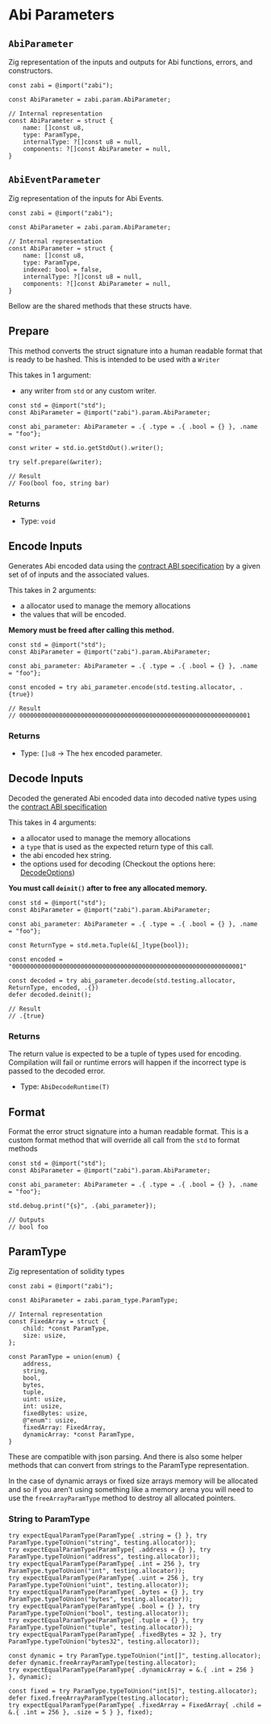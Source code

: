 # Abi Parameters


## `AbiParameter` 

Zig representation of the inputs and outputs for Abi functions, errors, and constructors.

```zig
const zabi = @import("zabi");

const AbiParameter = zabi.param.AbiParameter;

// Internal representation
const AbiParameter = struct {
    name: []const u8,
    type: ParamType,
    internalType: ?[]const u8 = null,
    components: ?[]const AbiParameter = null,
}
```

## `AbiEventParameter` 

Zig representation of the inputs for Abi Events.

```zig
const zabi = @import("zabi");

const AbiParameter = zabi.param.AbiParameter;

// Internal representation
const AbiParameter = struct {
    name: []const u8,
    type: ParamType,
    indexed: bool = false,
    internalType: ?[]const u8 = null,
    components: ?[]const AbiParameter = null,
}
```

Bellow are the shared methods that these structs have.

## Prepare

This method converts the struct signature into a human readable format that is ready to be hashed. This is intended to be used with a `Writer`

This takes in 1 argument:

- any writer from `std` or any custom writer.

```zig
const std = @import("std");
const AbiParameter = @import("zabi").param.AbiParameter;

const abi_parameter: AbiParameter = .{ .type = .{ .bool = {} }, .name = "foo"};

const writer = std.io.getStdOut().writer();

try self.prepare(&writer); 

// Result
// Foo(bool foo, string bar)
```

### Returns

- Type: `void`

## Encode Inputs

Generates Abi encoded data using the [contract ABI specification](https://docs.soliditylang.org/en/latest/abi-spec.html#json) by a given set of of inputs and the associated values.

This takes in 2 arguments:

- a allocator used to manage the memory allocations
- the values that will be encoded.

**Memory must be freed after calling this method.**

```zig
const std = @import("std");
const AbiParameter = @import("zabi").param.AbiParameter;

const abi_parameter: AbiParameter = .{ .type = .{ .bool = {} }, .name = "foo"};

const encoded = try abi_parameter.encode(std.testing.allocator, .{true})

// Result
// 0000000000000000000000000000000000000000000000000000000000000001
```

### Returns

- Type: `[]u8` -> The hex encoded parameter.

## Decode Inputs

Decoded the generated Abi encoded data into decoded native types using the [contract ABI specification](https://docs.soliditylang.org/en/latest/abi-spec.html#json)

This takes in 4 arguments:

- a allocator used to manage the memory allocations
- a `type` that is used as the expected return type of this call.
- the abi encoded hex string.
- the options used for decoding (Checkout the options here: [DecodeOptions](/api/abi_utils/types#decodedoptions))

**You must call `deinit()` after to free any allocated memory.**

```zig
const std = @import("std");
const AbiParameter = @import("zabi").param.AbiParameter;

const abi_parameter: AbiParameter = .{ .type = .{ .bool = {} }, .name = "foo"};

const ReturnType = std.meta.Tuple(&[_]type{bool});

const encoded = "0000000000000000000000000000000000000000000000000000000000000001"

const decoded = try abi_parameter.decode(std.testing.allocator, ReturnType, encoded, .{})
defer decoded.deinit();

// Result
// .{true}
```

### Returns

The return value is expected to be a tuple of types used for encoding. Compilation will fail or runtime errors will happen if the incorrect type is passed to the decoded error.

- Type: `AbiDecodeRuntime(T)`

## Format

Format the error struct signature into a human readable format.
This is a custom format method that will override all call from the `std` to format methods

```zig
const std = @import("std");
const AbiParameter = @import("zabi").param.AbiParameter;

const abi_parameter: AbiParameter = .{ .type = .{ .bool = {} }, .name = "foo"};

std.debug.print("{s}", .{abi_parameter});

// Outputs
// bool foo
```

## ParamType

Zig representation of solidity types

```zig
const zabi = @import("zabi");

const AbiParameter = zabi.param_type.ParamType;

// Internal representation
const FixedArray = struct {
    child: *const ParamType,
    size: usize,
};

const ParamType = union(enum) {
    address,
    string,
    bool,
    bytes,
    tuple,
    uint: usize,
    int: usize,
    fixedBytes: usize,
    @"enum": usize,
    fixedArray: FixedArray,
    dynamicArray: *const ParamType,
}
```

These are compatible with json parsing. And there is also some helper methods that can convert from strings to the ParamType representation.

In the case of dynamic arrays or fixed size arrays memory will be allocated and so if you aren't using something like a memory arena you will need to use the `freeArrayParamType` method to destroy all allocated pointers.

### String to ParamType

```zig
try expectEqualParamType(ParamType{ .string = {} }, try ParamType.typeToUnion("string", testing.allocator));
try expectEqualParamType(ParamType{ .address = {} }, try ParamType.typeToUnion("address", testing.allocator));
try expectEqualParamType(ParamType{ .int = 256 }, try ParamType.typeToUnion("int", testing.allocator));
try expectEqualParamType(ParamType{ .uint = 256 }, try ParamType.typeToUnion("uint", testing.allocator));
try expectEqualParamType(ParamType{ .bytes = {} }, try ParamType.typeToUnion("bytes", testing.allocator));
try expectEqualParamType(ParamType{ .bool = {} }, try ParamType.typeToUnion("bool", testing.allocator));
try expectEqualParamType(ParamType{ .tuple = {} }, try ParamType.typeToUnion("tuple", testing.allocator));
try expectEqualParamType(ParamType{ .fixedBytes = 32 }, try ParamType.typeToUnion("bytes32", testing.allocator));

const dynamic = try ParamType.typeToUnion("int[]", testing.allocator);
defer dynamic.freeArrayParamType(testing.allocator);
try expectEqualParamType(ParamType{ .dynamicArray = &.{ .int = 256 } }, dynamic);

const fixed = try ParamType.typeToUnion("int[5]", testing.allocator);
defer fixed.freeArrayParamType(testing.allocator);
try expectEqualParamType(ParamType{ .fixedArray = FixedArray{ .child = &.{ .int = 256 }, .size = 5 } }, fixed);
```
